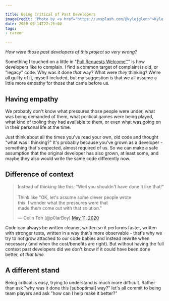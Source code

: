 ```yaml
---

title: Being Critical of Past Developers
imageCredit: 'Photo by <a href="https://unsplash.com/@kylejglenn">Kyle Glenn</a> on <a href="https://unsplash.com/photos/IFLgWYlT2fI">Unsplash</a>'
date: 2020-05-14T22:25:00
tags:
- career

---
```


_How were those past developers of this project so very wrong?_

Something I touched on a little in "[Pull Requests Welcome™](/blog/pull-requests-welcome-tm)" is how developers like to complain. I find a common target of complaint is old, or "legacy" code. Why was it done _that_ way? What were _they_ thinking? We're all guilty of it, myself included, but my suggestion is that we all assume a little more empathy for those that came before us.

## Having empathy

We probably don't know what pressures those people were under, what was being demanded of them, what political games were being played, what kind of tooling they had available to them, or even what was going on in their personal life at the time.

Just think about all the times you've read your own, old code and thought "what was I thinking?" It's probably because you've grown as a developer - something that's expected, almost required of us. So we can make a safe assumption that the original developer has also grown, at least some, and maybe they also would write the same code differently now.

## Difference of context

<blockquote class="twitter-tweet"><p lang="en" dir="ltr">Instead of thinking like this: &quot;Well you shouldn&#39;t have done it like that!&quot;<br><br>Think like &quot;OK, let&#39;s assume some clever people wrote<br>this. I wonder what the pressures were that<br>made them come out with that solution.&quot;</p>&mdash; Colin Toh (@p0larBoy) <a href="https://twitter.com/p0larBoy/status/1259718747536777216?ref_src=twsrc%5Etfw">May 11, 2020</a></blockquote> <script async src="https://platform.twitter.com/widgets.js" charset="utf-8"></script>

Code can always be written cleaner, written so it performs faster, written with stronger tests, written in a way that's more observable - that's why we try to not grow attached to our code babies and instead rewrite when necessary (and when the cost/benefits are right). But without having the full context past developers did we don't know if it could have been done better, _at that time._

## A different stand

Being critical is easy, trying to understand is much more difficult. Rather than ask "why was it done this [suboptimal] way?" let's all commit to being team players and ask "how can I help make it better?"
